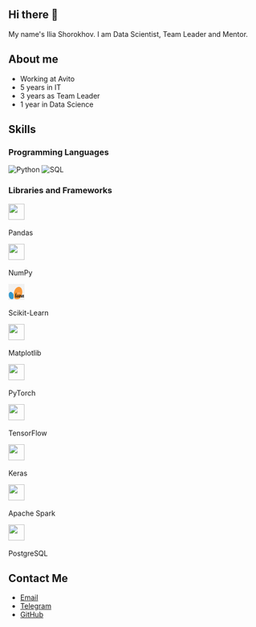 ## Hi there 👋

My name's Ilia Shorokhov. I am Data Scientist, Team Leader and Mentor. 

## About me
- Working at Avito
- 5 years in IT
- 3 years as Team Leader
- 1 year in Data Science

## Skills
### Programming Languages
![Python](https://img.icons8.com/color/48/000000/python.png)
![SQL](https://img.icons8.com/color/48/000000/sql.png)


### Libraries and Frameworks
<img src="https://cdn.jsdelivr.net/gh/devicons/devicon/icons/pandas/pandas-original.svg" width="32" height="32" /> <p>Pandas</p>
<img src="https://cdn.jsdelivr.net/gh/devicons/devicon/icons/numpy/numpy-original.svg" width="32" height="32" /> 
<p>NumPy</p>
<img src="png-clipart-logo-scikit-learn-python-github-machine-learning-text-orange.png" width="32" height="32" /> 
<p>Scikit-Learn</p>
<img src="https://cdn.jsdelivr.net/gh/devicons/devicon/icons/matplotlib/matplotlib-original.svg" width="32" height="32" /> 
<p>Matplotlib</p>
<img src="https://cdn.jsdelivr.net/gh/devicons/devicon/icons/pytorch/pytorch-original.svg" width="32" height="32" /> 
<p>PyTorch</p>
<img src="https://cdn.jsdelivr.net/gh/devicons/devicon/icons/tensorflow/tensorflow-original.svg" width="32" height="32" /> 
<p>TensorFlow</p>
<img src="https://cdn.jsdelivr.net/gh/devicons/devicon/icons/keras/keras-original.svg" width="32" height="32" /> 
<p>Keras</p>
<img src="https://cdn.jsdelivr.net/gh/devicons/devicon/icons/apachespark/apachespark-original.svg" width="32" height="32" /> 
<p>Apache Spark</p>
<img src="https://cdn.jsdelivr.net/gh/devicons/devicon/icons/postgresql/postgresql-original.svg" width="32" height="32" /> 
<p>PostgreSQL</p>

## Contact Me
- [Email](mailto:iliashorokhov@yandex.ru)
- [Telegram](https://t.me/iashorokhov)
- [GitHub](https://github.com/iashorokhov)

